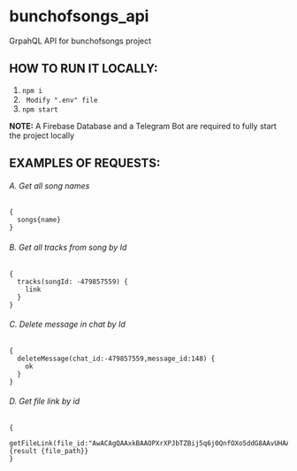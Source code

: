 # bunchofsongs_api
GrpahQL API for bunchofsongs project

## HOW TO RUN IT LOCALLY:
1. ```npm i```
2. ``` Modify ".env" file```
3. ```npm start```

**NOTE:** A Firebase Database and a Telegram Bot are required to fully start the project locally

## EXAMPLES OF REQUESTS:

###### A. Get all song names
```
{
  songs{name}
}
```

###### B. Get all tracks from song by Id
```
{
  tracks(songId: -479857559) {
    link
  }
}
```

###### C. Delete message in chat by Id
```
{
  deleteMessage(chat_id:-479857559,message_id:148) {
    ok
  }
}
```

###### D. Get file link by id
```
{
  getFileLink(file_id:"AwACAgQAAxkBAAOPXrXPJbTZBij5q6j0QnfOXo5ddG8AAvUHAALKlrFRTNmO66h3TtAZBA"){result {file_path}}
}
```